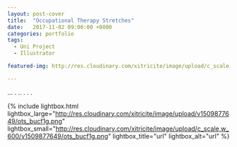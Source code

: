 ```yaml
---
layout: post-cover
title:  "Occupational Therapy Stretches"
date:   2017-11-02 09:00:00 +0800
categories: portfolio
tags:
  - Uni Project
  - Illustrator

featured-img: http://res.cloudinary.com/xitricite/image/upload/c_scale,w_600/v1509877649/ots_bucf1g.png

---
```


... . .. . . .

{% include lightbox.html lightbox_large="http://res.cloudinary.com/xitricite/image/upload/v1509877649/ots_bucf1g.png" lightbox_small="http://res.cloudinary.com/xitricite/image/upload/c_scale,w_600/v1509877649/ots_bucf1g.png" lightbox_title="url" lightbox_alt="url"  %}

<!--![image](http://res.cloudinary.com/xitricite/image/upload/c_scale,w_600/v1509877649/ots_bucf1g.png)-->